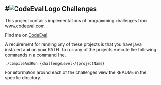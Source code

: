 #![CodeEval Logo](https://www.codeeval.com/static/images/logo.png) Challenges
---

This project contains implementations of programming challenges from www.codeeval.com.

Find me on [CodeEval](https://www.codeeval.com/profile/d_a_schaller/).

A requirement for running any of these projects is that you have java installed and on your PATH. To run any of the projects execute the following commands in a command line.

```
./compileAndRun {challengeLevel}/{projectName}
```

For information around each of the challenges view the README in the specific directory.
